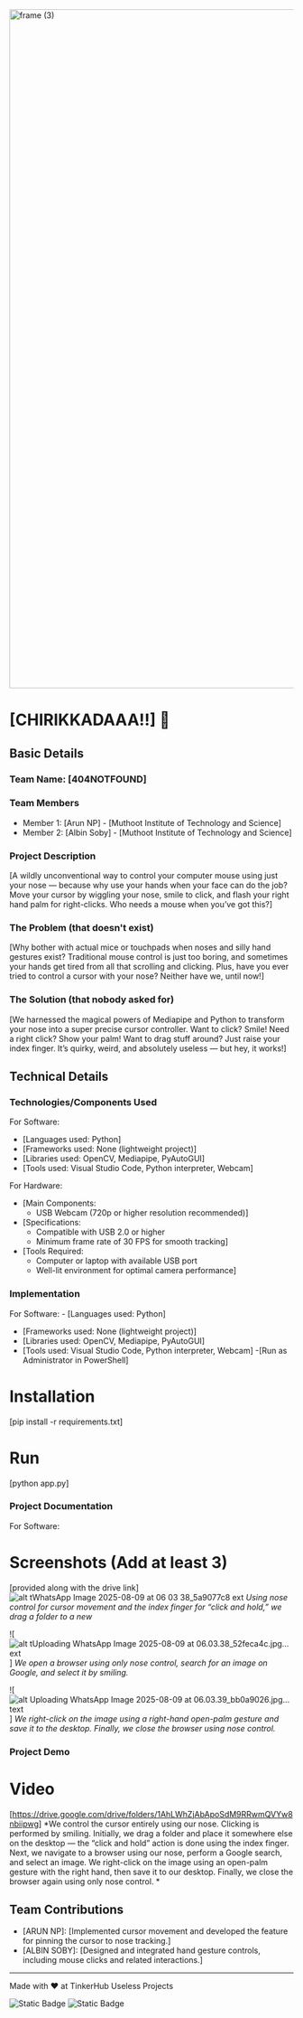 <img width="3188" height="1202" alt="frame (3)" src="https://github.com/user-attachments/assets/517ad8e9-ad22-457d-9538-a9e62d137cd7" />


# [CHIRIKKADAAA!!] 🎯


## Basic Details
### Team Name: [404NOTFOUND]


### Team Members
- Member 1: [Arun NP] - [Muthoot Institute of Technology and Science]
- Member 2: [Albin Soby] - [Muthoot Institute of Technology and Science]

### Project Description
[A wildly unconventional way to control your computer mouse using just your nose — because why use your hands when your face can do the job? Move your cursor by wiggling your nose, smile to click, and flash your right hand palm for right-clicks. Who needs a mouse when you’ve got this?]

### The Problem (that doesn't exist)
[Why bother with actual mice or touchpads when noses and silly hand gestures exist? Traditional mouse control is just too boring, and sometimes your hands get tired from all that scrolling and clicking. Plus, have you ever tried to control a cursor with your nose? Neither have we, until now!]

### The Solution (that nobody asked for)
[We harnessed the magical powers of Mediapipe and Python to transform your nose into a super precise cursor controller. Want to click? Smile! Need a right click? Show your palm! Want to drag stuff around? Just raise your index finger. It’s quirky, weird, and absolutely useless — but hey, it works!]

## Technical Details
### Technologies/Components Used
For Software:
- [Languages used: Python]
- [Frameworks used: None (lightweight project)]
- [Libraries used: OpenCV, Mediapipe, PyAutoGUI]
- [Tools used: Visual Studio Code, Python interpreter, Webcam]

For Hardware:
- [Main Components:
  - USB Webcam (720p or higher resolution recommended)]
- [Specifications:
  - Compatible with USB 2.0 or higher
  - Minimum frame rate of 30 FPS for smooth tracking]
- [Tools Required:
  - Computer or laptop with available USB port
  - Well-lit environment for optimal camera performance]

### Implementation
For Software: - [Languages used: Python]
- [Frameworks used: None (lightweight project)]
- [Libraries used: OpenCV, Mediapipe, PyAutoGUI]
- [Tools used: Visual Studio Code, Python interpreter, Webcam]
-[Run as Administrator in PowerShell]
# Installation
[pip install -r requirements.txt]

# Run
[python app.py]

### Project Documentation
For Software:

# Screenshots (Add at least 3)
[provided along with the drive link]
![alt t![WhatsApp Image 2025-08-09 at 06 03 38_5a9077c8](https://github.com/user-attachments/assets/b12b6b41-a04e-4051-8143-c0cd61797a29)
ext](image-1.png)
*Using nose control for cursor movement and the index finger for “click and hold,” we drag a folder to a new*

![![alt t![Uploading WhatsApp Image 2025-08-09 at 06.03.38_52feca4c.jpg…]()
ext](image-3.png)]
*We open a browser using only nose control, search for an image on Google, and select it by smiling.*

![![alt ![Uploading WhatsApp Image 2025-08-09 at 06.03.39_bb0a9026.jpg…]()
text](image-4.png)]
*We right-click on the image using a right-hand open-palm gesture and save it to the desktop. Finally, we close the browser using nose control.*


### Project Demo
# Video
[https://drive.google.com/drive/folders/1AhLWhZjAbApoSdM9RRwmQVYw8nbiipwg]
*We control the cursor entirely using our nose. Clicking is performed by smiling.
Initially, we drag a folder and place it somewhere else on the desktop — the “click and hold” action is done using the index finger.
Next, we navigate to a browser using our nose, perform a Google search, and select an image. We right-click on the image using an open-palm gesture with the right hand, then save it to our desktop. Finally, we close the browser again using only nose control. *


## Team Contributions
- [ARUN NP]: [Implemented cursor movement and developed the feature for pinning the cursor to nose tracking.]
- [ALBIN SOBY]: [Designed and integrated hand gesture controls, including mouse clicks and related interactions.]

---
Made with ❤️ at TinkerHub Useless Projects 

![Static Badge](https://img.shields.io/badge/TinkerHub-24?color=%23000000&link=https%3A%2F%2Fwww.tinkerhub.org%2F)
![Static Badge](https://img.shields.io/badge/UselessProjects--25-25?link=https%3A%2F%2Fwww.tinkerhub.org%2Fevents%2FQ2Q1TQKX6Q%2FUseless%2520Projects)



